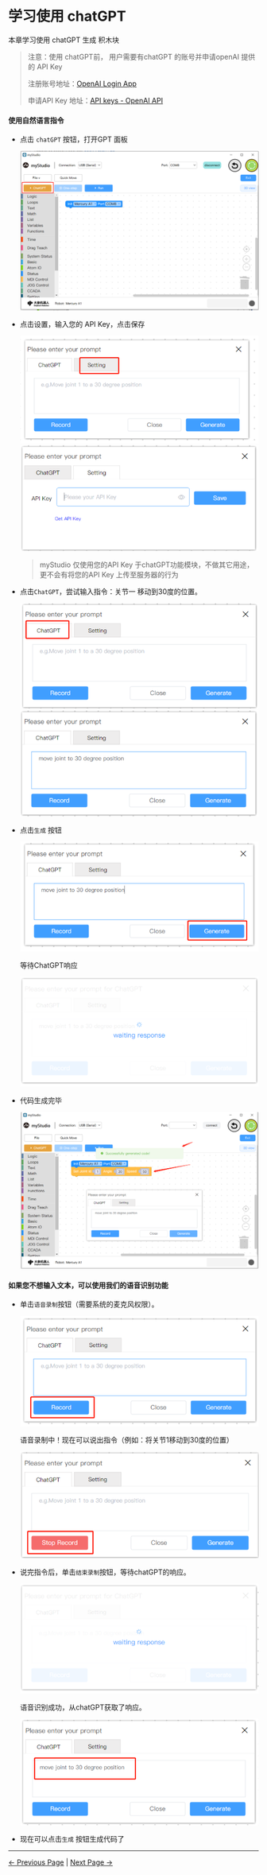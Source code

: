 # 学习使用 chatGPT

本章学习使用 chatGPT 生成 积木块

>注意：使用 chatGPT前， 用户需要有chatGPT 的账号并申请openAI 提供的 API Key
>
>注册账号地址：[OpenAI Login App](https://chat.openai.com/auth/login)
>
>申请API Key 地址：[API keys - OpenAI API](https://platform.openai.com/api-keys)
>
>



#### 使用自然语言指令

- 点击 `chatGPT` 按钮，打开GPT 面板

  <img src="..\..\..\..\resources\5-BasicApplication\5.2-ApplicationUse\5.2.1-mystudio\1-myblockly\images\chatGPT\1.png" />





- 点击设置，输入您的 API Key，点击保存

  <img src="..\..\..\..\resources\5-BasicApplication\5.2-ApplicationUse\5.2.1-mystudio\1-myblockly\images\chatGPT\2.png" />

  <img src="..\..\..\..\resources\5-BasicApplication\5.2-ApplicationUse\5.2.1-mystudio\1-myblockly\images\chatGPT\3.png" />









  > myStudio 仅使用您的API Key 于chatGPT功能模块，不做其它用途，更不会有将您的API Key 上传至服务器的行为



- 点击`ChatGPT`，尝试输入指令：关节一 移动到30度的位置。

  <img src="..\..\..\..\resources\5-BasicApplication\5.2-ApplicationUse\5.2.1-mystudio\1-myblockly\images\chatGPT\4.png" />

  <img src="..\..\..\..\resources\5-BasicApplication\5.2-ApplicationUse\5.2.1-mystudio\1-myblockly\images\chatGPT\5.png" />



- 点击`生成` 按钮

  <img src="..\..\..\..\resources\5-BasicApplication\5.2-ApplicationUse\5.2.1-mystudio\1-myblockly\images\chatGPT\generate_btn.png" />

  等待ChatGPT响应

  <img src="..\..\..\..\resources\5-BasicApplication\5.2-ApplicationUse\5.2.1-mystudio\1-myblockly\images\chatGPT\waiting_generate.png" />





- 代码生成完毕

  <img src='..\..\..\..\resources\5-BasicApplication\5.2-ApplicationUse\5.2.1-mystudio\1-myblockly\images\chatGPT\generate_success.png'/>





#### 如果您不想输入文本，可以使用我们的语音识别功能



- 单击`语音录制`按钮（需要系统的麦克风权限）。

  <img src="..\..\..\..\resources\5-BasicApplication\5.2-ApplicationUse\5.2.1-mystudio\1-myblockly\images\chatGPT\record_btn.png" />

  语音录制中！现在可以说出指令（例如：将关节1移动到30度的位置）

  <img src="..\..\..\..\resources\5-BasicApplication\5.2-ApplicationUse\5.2.1-mystudio\1-myblockly\images\chatGPT\recording.png" />



- 说完指令后，单击`结束录制`按钮，等待chatGPT的响应。

  <img src="..\..\..\..\resources\5-BasicApplication\5.2-ApplicationUse\5.2.1-mystudio\1-myblockly\images\chatGPT\waiting_record_response.png" />

    语音识别成功，从chatGPT获取了响应。

  <img src="..\..\..\..\resources\5-BasicApplication\5.2-ApplicationUse\5.2.1-mystudio\1-myblockly\images\chatGPT\record_response.png" />



- 现在可以点击`生成` 按钮生成代码了








---

[← Previous Page](./6-useCoords.md) | [Next Page →](./8-singleStep.md)









